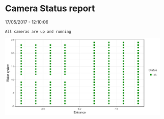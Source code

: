 Camera Status report
================
17/05/2017 - 12:10:06

    All cameras are up and running

![](camreport_files/figure-markdown_github/unnamed-chunk-2-1.png)
